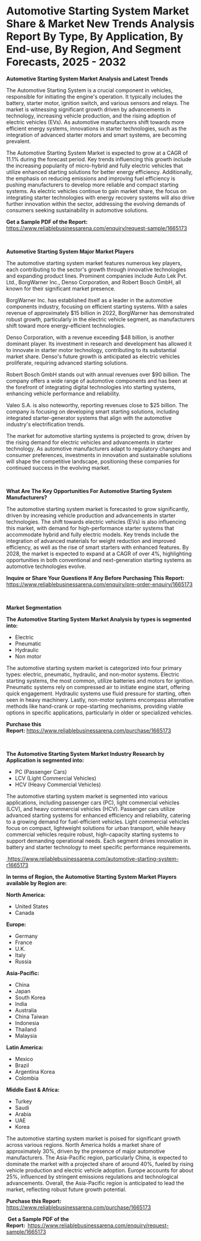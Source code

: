<p><h1>Automotive Starting System Market Share & Market New Trends Analysis Report By Type, By Application, By End-use, By Region, And Segment Forecasts, 2025 - 2032</h1></p><p><strong>Automotive Starting System Market Analysis and Latest Trends</strong></p>
<p><p>The Automotive Starting System is a crucial component in vehicles, responsible for initiating the engine's operation. It typically includes the battery, starter motor, ignition switch, and various sensors and relays. The market is witnessing significant growth driven by advancements in technology, increasing vehicle production, and the rising adoption of electric vehicles (EVs). As automotive manufacturers shift towards more efficient energy systems, innovations in starter technologies, such as the integration of advanced starter motors and smart systems, are becoming prevalent.</p><p>The Automotive Starting System Market is expected to grow at a CAGR of 11.1% during the forecast period. Key trends influencing this growth include the increasing popularity of micro-hybrid and fully electric vehicles that utilize enhanced starting solutions for better energy efficiency. Additionally, the emphasis on reducing emissions and improving fuel efficiency is pushing manufacturers to develop more reliable and compact starting systems. As electric vehicles continue to gain market share, the focus on integrating starter technologies with energy recovery systems will also drive further innovation within the sector, addressing the evolving demands of consumers seeking sustainability in automotive solutions.</p></p>
<p><strong>Get a Sample PDF of the Report:&nbsp;</strong> <a href="https://www.reliablebusinessarena.com/enquiry/request-sample/1665173?utm_campaign=2639&utm_medium=2&utm_source=Github&utm_content=ia&utm_term=17042025&utm_id=automotive-starting-system">https://www.reliablebusinessarena.com/enquiry/request-sample/1665173</a></p>
<p>&nbsp;</p>
<p><strong>Automotive Starting System Major Market Players</strong></p>
<p><p>The automotive starting system market features numerous key players, each contributing to the sector's growth through innovative technologies and expanding product lines. Prominent companies include Auto Lek Pvt. Ltd., BorgWarner Inc., Denso Corporation, and Robert Bosch GmbH, all known for their significant market presence.</p><p>BorgWarner Inc. has established itself as a leader in the automotive components industry, focusing on efficient starting systems. With a sales revenue of approximately $15 billion in 2022, BorgWarner has demonstrated robust growth, particularly in the electric vehicle segment, as manufacturers shift toward more energy-efficient technologies.</p><p>Denso Corporation, with a revenue exceeding $48 billion, is another dominant player. Its investment in research and development has allowed it to innovate in starter motor technology, contributing to its substantial market share. Denso's future growth is anticipated as electric vehicles proliferate, requiring advanced starting solutions.</p><p>Robert Bosch GmbH stands out with annual revenues over $90 billion. The company offers a wide range of automotive components and has been at the forefront of integrating digital technologies into starting systems, enhancing vehicle performance and reliability.</p><p>Valeo S.A. is also noteworthy, reporting revenues close to $25 billion. The company is focusing on developing smart starting solutions, including integrated starter-generator systems that align with the automotive industry's electrification trends.</p><p>The market for automotive starting systems is projected to grow, driven by the rising demand for electric vehicles and advancements in starter technology. As automotive manufacturers adapt to regulatory changes and consumer preferences, investments in innovation and sustainable solutions will shape the competitive landscape, positioning these companies for continued success in the evolving market.</p></p>
<p>&nbsp;</p>
<p><strong>What Are The Key Opportunities For Automotive Starting System Manufacturers?</strong></p>
<p><p>The automotive starting system market is forecasted to grow significantly, driven by increasing vehicle production and advancements in starter technologies. The shift towards electric vehicles (EVs) is also influencing this market, with demand for high-performance starter systems that accommodate hybrid and fully electric models. Key trends include the integration of advanced materials for weight reduction and improved efficiency, as well as the rise of smart starters with enhanced features. By 2028, the market is expected to expand at a CAGR of over 4%, highlighting opportunities in both conventional and next-generation starting systems as automotive technologies evolve.</p></p>
<p><strong>Inquire or Share Your Questions If Any Before Purchasing This Report:</strong> <a href="https://www.reliablebusinessarena.com/enquiry/pre-order-enquiry/1665173?utm_campaign=2639&utm_medium=2&utm_source=Github&utm_content=ia&utm_term=17042025&utm_id=automotive-starting-system">https://www.reliablebusinessarena.com/enquiry/pre-order-enquiry/1665173</a></p>
<p>&nbsp;</p>
<p><strong>Market Segmentation</strong></p>
<p><strong>The Automotive Starting System Market Analysis by types is segmented into:</strong></p>
<p><ul><li>Electric</li><li>Pneumatic</li><li>Hydraulic</li><li>Non motor</li></ul></p>
<p><p>The automotive starting system market is categorized into four primary types: electric, pneumatic, hydraulic, and non-motor systems. Electric starting systems, the most common, utilize batteries and motors for ignition. Pneumatic systems rely on compressed air to initiate engine start, offering quick engagement. Hydraulic systems use fluid pressure for starting, often seen in heavy machinery. Lastly, non-motor systems encompass alternative methods like hand-crank or rope-starting mechanisms, providing viable options in specific applications, particularly in older or specialized vehicles.</p></p>
<p><strong>Purchase this Report:&nbsp;</strong><a href="https://www.reliablebusinessarena.com/purchase/1665173?utm_campaign=2639&utm_medium=2&utm_source=Github&utm_content=ia&utm_term=17042025&utm_id=automotive-starting-system">https://www.reliablebusinessarena.com/purchase/1665173</a></p>
<p>&nbsp;</p>
<p><strong>The Automotive Starting System Market Industry Research by Application is segmented into:</strong></p>
<p><ul><li>PC (Passenger Cars)</li><li>LCV (Light Commercial Vehicles)</li><li>HCV (Heavy Commercial Vehicles)</li></ul></p>
<p><p>The automotive starting system market is segmented into various applications, including passenger cars (PC), light commercial vehicles (LCV), and heavy commercial vehicles (HCV). Passenger cars utilize advanced starting systems for enhanced efficiency and reliability, catering to a growing demand for fuel-efficient vehicles. Light commercial vehicles focus on compact, lightweight solutions for urban transport, while heavy commercial vehicles require robust, high-capacity starting systems to support demanding operational needs. Each segment drives innovation in battery and starter technology to meet specific performance requirements.</p></p>
<p><a href="https://www.reliablebusinessarena.com/automotive-starting-system-r1665173?utm_campaign=2639&utm_medium=2&utm_source=Github&utm_content=ia&utm_term=17042025&utm_id=automotive-starting-system">&nbsp;https://www.reliablebusinessarena.com/automotive-starting-system-r1665173</a></p>
<p><strong>In terms of Region, the Automotive Starting System Market Players available by Region are:</strong></p>
<p>
    <p> <strong> North America: </strong>
        <ul>
            <li>United States</li>
            <li>Canada</li>
        </ul>
        </p> 
    <p> <strong> Europe: </strong>
        <ul>
            <li>Germany</li>
            <li>France</li>
            <li>U.K.</li>
            <li>Italy</li>
            <li>Russia</li>
        </ul>
        </p> 
    <p> <strong> Asia-Pacific: </strong>
        <ul>
            <li>China</li>
            <li>Japan</li>
            <li>South Korea</li>
            <li>India</li>
            <li>Australia</li>
            <li>China Taiwan</li>
            <li>Indonesia</li>
            <li>Thailand</li>
            <li>Malaysia</li>
        </ul>
        </p> 
    <p> <strong> Latin America: </strong>
        <ul>
            <li>Mexico</li>
            <li>Brazil</li>
            <li>Argentina Korea</li>
            <li>Colombia</li>
        </ul>
        </p> 
    <p> <strong> Middle East & Africa: </strong>
        <ul>
            <li>Turkey</li>
            <li>Saudi</li>
            <li>Arabia</li>
            <li>UAE</li>
            <li>Korea</li>
        </ul>
    </p>
    </p>
<p><p>The automotive starting system market is poised for significant growth across various regions. North America holds a market share of approximately 30%, driven by the presence of major automotive manufacturers. The Asia-Pacific region, particularly China, is expected to dominate the market with a projected share of around 40%, fueled by rising vehicle production and electric vehicle adoption. Europe accounts for about 25%, influenced by stringent emissions regulations and technological advancements. Overall, the Asia-Pacific region is anticipated to lead the market, reflecting robust future growth potential.</p></p>
<p><strong>Purchase this Report: </strong><a href="https://www.reliablebusinessarena.com/purchase/1665173?utm_campaign=2639&utm_medium=2&utm_source=Github&utm_content=ia&utm_term=17042025&utm_id=automotive-starting-system">https://www.reliablebusinessarena.com/purchase/1665173</a></p>
<p>&nbsp;<strong>Get a Sample PDF of the Report:&nbsp;&nbsp;</strong><a href="https://www.reliablebusinessarena.com/enquiry/request-sample/1665173?utm_campaign=2639&utm_medium=2&utm_source=Github&utm_content=ia&utm_term=17042025&utm_id=automotive-starting-system">https://www.reliablebusinessarena.com/enquiry/request-sample/1665173</a></p>
<p><strong></strong></p>
<p><p></p><p></p><p></p></p>